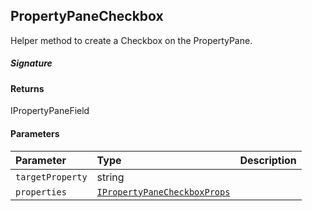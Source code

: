 ## PropertyPaneCheckbox

Helper method to create a Checkbox on the PropertyPane.

##### Signature

#### Returns
IPropertyPaneField<IPropertyPaneCheckboxProps>

#### Parameters


| Parameter	   | Type    | Description |
|:-------------|:---------------|:------------|
| `targetProperty`    | string |  |
| `properties`    | [`IPropertyPaneCheckboxProps`](IPropertyPaneCheckboxProps.md) |  |


